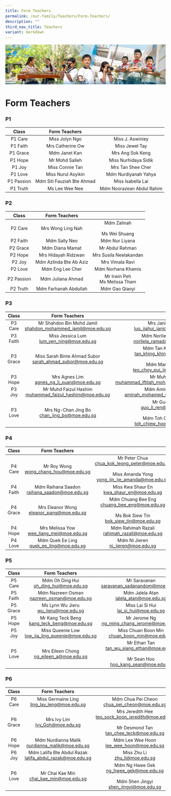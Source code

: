```yaml
---
title: Form Teachers
permalink: /our-family/Teachers/Form-Teachers/
description: ""
third_nav_title: Teachers
variant: markdown
---
```

![](/images/AboutUs.jpg)

Form Teachers
=============

### **P1**

|  **Class** |                      **Form Teachers**                      |                                                               |
|:----------:|:-----------------------------------------------------------:|:-------------------------------------------------------------:|
|   P1 Care  |       Miss Jolyn Ngo       |           Miss J. Aswiniey          |
|  P1 Faith  |        Mrs Catherine Ow       |            Miss Jewel Tay            |
|  P1 Grace  |        Mdm Janet Kan        |          Mrs Ang Sok Keng          |
|   P1 Hope  |   Mr Mohd Salleh   |    Miss Nurhidaya Sidik    |
|   P1 Joy   |           Miss Connie Tan          |         Mrs Tan Shee Cher        |
|   P1 Love  |  Miss Nurul Asyikin  |      Mdm Nurdiyanah Yahya      |
| P1 Passion | Mdm Siti Fauziah Bte Ahmad |          Miss Isabella Lai          |
|  P1 Truth  |           Ms Lee Wee Nee          | Mdm Noorazean Abdul Rahim |

### **P2**

|  **Class** |                   **Form Teachers**                   |                                                                                                             |
|:----------:|:-----------------------------------------------------:|:-----------------------------------------------------------------------------------------------------------:|
|   P2 Care  |      Mrs Wong Ling Nah     |                                   Mdm Zalinah <br><br>Ms Wei Shuang                                 |
|  P2 Faith  |    Mdm Sally Neo    |                             Mdm Nur Liyana                             |
|  P2 Grace  |       Mdm Diana Mamat       |                             Mr Abdul Rahman                             |
|   P2 Hope  |  Mrs Hidayah Ridzwan  |                           Mrs Susila Neelakandan                           |
|   P2 Joy   | Mdm Azlinda Bte Ab Aziz |      Mrs Vimala Ravi      |
|   P2 Love  |      Mdm Eng Lee Cher      |    Mdm Norhana Khamis    |
| P2 Passion |     Mdm Juliana Ahmad     | Mr Irwin Peh<br>Ms Melissa Tham |
|  P2 Truth  | Mdm Farhanah Abdullah |                                   Mdm Gao Qiaoyi                                   |
 

### **P3**

| **Class** |                        **Form Teachers**                       |                                                                                                           |
|:---------:|:--------------------------------------------------------------:|:---------------------------------------------------------------------------------------------------------:|
|  P3 Care  | Mr Shahdon Bin Mohd Jamil<br>shahdon_mohammed_jamil@moe.edu.sg |                              Mrs Janice Wang<br>luo_jiahui_janice@moe.edu.sg                              |
|  P3 Faith |           Miss Jessica Lum<br>lum_yen_ning@moe.edu.sg          |                            Mdm Norliela Ramadan<br>norliela_ramadan@moe.edu.sg                            |
|  P3 Grace |  Miss Sarah Binte Ahmad Subor<br>sarah_ahmad_subor@moe.edu.sg  | Mdm Tan Khing Khing<br>tan_khing_khing@moe.edu.sg<br><br>Mdm Marilyn Choy<br>teo_choy_pui_jing@moe.edu.sg |
|  P3 Hope  |          Mrs Agnes Lim<br>agnes_ng_li_xuan@moe.edu.sg          |                        Mr Muhd Iftitah<br>muhammad_iftitah_mohamed_said@moe.edu.sg                        |
|   P3 Joy  |   Mr Muhd Faizul Hashim<br>muhammad_faizul_hashim@moe.edu.sg   |                          Mdm Aminah Shariff<br>aminah_mohamed_shariff@moe.edu.sg                          |
|  P3 Love  |         Mrs Ng-Chan Jing Bo<br>chan_jing_bo@moe.edu.sg         |      Mr Guo Liren<br>guo_li_ren@moe.edu.sg<br><br>Mdm Toh Chiew Hoon<br>toh_chiew_hoon@moe.edu.sg     |



### **P4**

| **Class** |                  **Form Teachers**                  |                                                                                                           |
|:---------:|:---------------------------------------------------:|:---------------------------------------------------------------------------------------------------------:|
|  P4 Care  |     Mr Roy Wong<br>wong_chang_hou@moe.edu.sg    |                            Mr Peter Chua<br>chua_kok_leong_peter@moe.edu.sg<br><br>Miss Amanda Yong<br>yong_jin_jie_amanda@moe.edu.sg                           |
|  P4 Faith | Mdm Raihana Saadon<br>raihana_saadon@moe.edu.sg |                              Miss Kwa Shaur En<br>kwa_shaur_en@moe.edu.sg                             |
|  P4 Grace |   Mrs Eleanor Wong<br>eleanor_pang@moe.edu.sg   | Mdm Chuang Bee Eng<br>chuang_bee_eng@moe.edu.sg<br><br>Ms Bok Siew Tin<br>bok_siew_tin@moe.edu.sg |
|  P4 Hope  |  Mrs Melissa Yow<br>wee_liang_mei@moe.edu.sg   |                          Mdm Rahimah Razali<br>rahimah_razali@moe.edu.sg<br>                          |
|  P4 Love  |   Mdm Quek Ee Ling<br>quek_ee_ling@moe.edu.sg   |                                 Mdm Ni Jieren<br>ni_jieren@moe.edu.sg                                 |


### **P5**


| **Class** |                    **Form Teachers**                    |                                                      |
|:---------:|:-------------------------------------------------------:|:----------------------------------------------------:|
|  P5 Care  |      Mdm Oh Ding Hui<br>oh_ding_hui@moe.edu.sg      |  Mr Saravanan<br>saravanan_sadanandom@moe.edu.sg |
|  P5 Faith |    Mdm Nazreen Osman<br>nazreen_osman@moe.edu.sg    |     Mdm Jalela Atan<br>jalela_atan@moe.edu.sg    |
|  P5 Grace |       Ms Lynn Wu Jieru<br>wu_jieru@moe.edu.sg       |    Miss Lai Si Hui<br>lai_si_hui@moe.edu.sg     |
|  P5 Hope  |   Mr Kang Teck Beng<br>kang_teck_beng@moe.edu.sg   |  Mr Jerome Ng<br>ng_ming_chang_jerome@moe.edu.sg |
|   P5 Joy  | Miss Queenie Low<br>low_jia_ling_queenie@moe.edu.sg | Miss Chuan Boon Min<br>chuan_boon_min@moe.edu.sg |
|  P5 Love  |      Mrs Eileen Chong<br>ng_eileen_a@moe.edu.sg     |   Mr Ethan Tan<br>tan_wu_siang_ethan@moe.edu.sg<br><br>Mr Sean Hoo<br>hoo_kang_sean@moe.edu.sg  |

### **P6**

| **Class** |                        **Form Teachers**                        |                                                                                                                 |
|:---------:|:---------------------------------------------------------------:|:---------------------------------------------------------------------------------------------------------------:|
|  P6 Care  |        Miss Germaine Ling<br>ling_lay_leng@moe.edu.sg       |                               Mdm Chua Pei Cheon<br>chua_pei_cheon@moe.edu.sg                               |
|  P6 Grace |              Mrs Ivy Lim<br>Ivy_Goh@moe.edu.sg              | Mrs Jeredith Hee<br>teo_sock_koon_jeredith@moe.edu.sg<br><br>Mr Desmond Tan<br>tan_chee_teck@moe.edu.sg |
|  P6 Hope  |      Mdm Nurdianna Malik<br>nurdianna_malik@moe.edu.sg      |                                 Mdm Lee Wee Hoon<br>lee_wee_hoon@moe.edu.sg                                 |
|   P6 Joy  | Mdm Latifa Bte Abdul Razak<br>latifa_abdul_razak@moe.edu.sg |                                       Miss Zhu Li<br>zhu_li@moe.edu.sg                                      |
|  P6 Love  |          Mr Chai Kae Min<br>chai_kae_min@moe.edu.sg         |        Mdm Ng Hwee Gek<br>ng_hwee_gek@moe.edu.sg<br><br>Mdm Shen Jingyi<br>shen_jingyi@moe.edu.sg       |